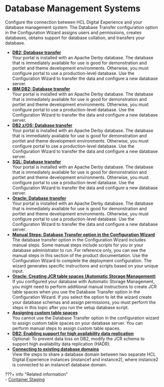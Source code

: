 # Database Management Systems

Configure the connection between HCL Digital Experience and your database management system. The Database Transfer configuration option in the Configuration Wizard assigns users and permissions, creates databases, obtains support for database collation, and transfers your database.

-   **[DB2: Database transfer](./dbtransfer_db2/index.md)**  
Your portal is installed with an Apache Derby database. The database that is immediately available for use is good for demonstration and portlet and theme development environments. Otherwise, you must configure portal to use a production-level database. Use the Configuration Wizard to transfer the data and configure a new database server.
-   **[IBM DB2: Database transfer](../db_mgmt_sys/dbtransfer_db2i/index.md)**  
Your portal is installed with an Apache Derby database. The database that is immediately available for use is good for demonstration and portlet and theme development environments. Otherwise, you must configure portal to use a production-level database. Use the Configuration Wizard to transfer the data and configure a new database server.
-   **[DB2 z/OS: Database transfer](../db_mgmt_sys/dbtransfer_zOS/index.md)**  
Your portal is installed with an Apache Derby database. The database that is immediately available for use is good for demonstration and portlet and theme development environments. Otherwise, you must configure portal to use a production-level database. Use the Configuration Wizard to transfer the data and configure a new database server.
-   **[SQL: Database transfer](../db_mgmt_sys/dbtransfer_sql/index.md)**  
Your portal is installed with an Apache Derby database. The database that is immediately available for use is good for demonstration and portlet and theme development environments. Otherwise, you must configure portal to use a production-level database. Use the Configuration Wizard to transfer the data and configure a new database server.
-   **[Oracle: Database transfer](../db_mgmt_sys/dbtransfer_oracle/index.md)**  
Your portal is installed with an Apache Derby database. The database that is immediately available for use is good for demonstration and portlet and theme development environments. Otherwise, you must configure portal to use a production-level database. Use the Configuration Wizard to transfer the data and configure a new database server.
-   **[Manual Steps: Database Transfer option in the Configuration Wizard](../db_mgmt_sys/dbtransfer_manual/index.md)**  
The database transfer option in the Configuration Wizard includes manual steps. Some manual steps include scripts for you or your database administrator to run. For reference only, you can see the manual steps in this section of the product documentation. Use the Configuration Wizard to complete the deployment configuration. The wizard generates specific instructions and scripts based on your unique input.
-   **[Oracle: Creating JCR table spaces (Automatic Storage Management)](../db_mgmt_sys/oracle_create_tablespaces.md)**  
If you configured your database with Automatic Storage Management, you might need to perform additional manual instructions to create JCR table spaces when you use the Database Transfer option in the Configuration Wizard. If you select the option to let the wizard create your database schemas and assign permissions, you must perform the steps in this topic after you run the setup database script.
-   **[Assigning custom table spaces](../db_mgmt_sys/custom_tablespace/index.md)**  
You cannot use the Database Transfer option in the configuration wizard to assign custom table spaces on your database server. You can perform manual steps to assign custom table spaces.
-   **[DB2: Enabling support for high availability data replication](../db_mgmt_sys/db2_hadr.md)**  
Optional: To prevent data loss on DB2, modify the JCR schema to support high availability data replication (HADR).
-   **[Connecting to existing database domains](../db_mgmt_sys/connect_domains.md)**  
View the steps to share a database domain between two separate HCL Digital Experience instances (instance1 and instance2), where instance2 is connected to an instance1 database domain.


???+ info "Related information"  
    -   [Container Staging](../../manage/container_configuration/container_staging.md)

